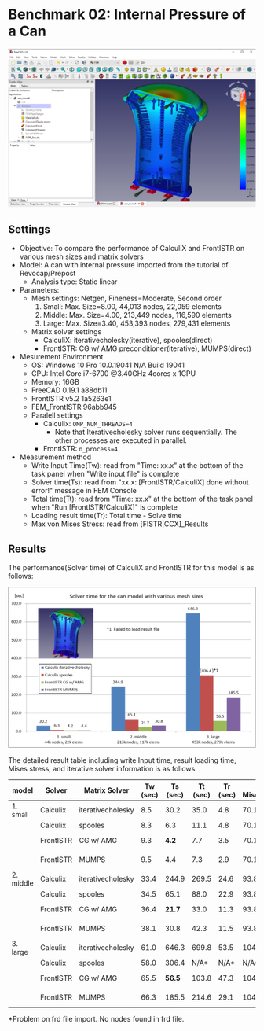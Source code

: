# Benchmark 02: Internal Pressure of a Can

![result_mises_small](./result_mises_small.png)

## Settings

- Objective: To compare the performance of CalculiX and FrontISTR on various mesh sizes and matrix solvers
- Model: A can with internal pressure imported from the tutorial of Revocap/Prepost
  - Analysis type: Static linear
- Parameters:
  - Mesh settings: Netgen, Fineness=Moderate, Second order
    1. Small: Max. Size=8.00, 44,013 nodes, 22,059 elements
    2. Middle: Max. Size=4.00, 213,449 nodes, 116,590 elements
    3. Large: Max. Size=3.40, 453,393 nodes, 279,431 elements
  - Matrix solver settings
    - CalculiX: iterativecholesky(iterative), spooles(direct)
    - FrontISTR: CG w/ AMG preconditioner(iterative), MUMPS(direct)
- Mesurement Environment
  - OS: Windows 10 Pro 10.0.19041 N/A Build 19041
  - CPU: Intel Core i7-6700 @3.40GHz 4cores x 1CPU
  - Memory: 16GB
  - FreeCAD 0.19.1 a88db11
  - FrontISTR v5.2 1a5263e1
  - FEM\_FrontISTR 96abb945
  - Paralell settings
    - Calculix: `OMP_NUM_THREADS=4`
      - Note that Iterativecholesky solver runs sequentially. The other processes are executed in parallel.
    - FrontISTR: `n_process=4`
- Measurement method
  - Write Input Time(Tw): read from "Time: xx.x" at the bottom of the task panel when "Write input file" is complete
  - Solver time(Ts): read from "xx.x:  [FrontISTR/CalculiX] done without error!" message in FEM Console
  - Total time(Tt): read from "Time: xx.x" at the bottom of the task panel when "Run [FrontISTR/CalculiX]" is complete
  - Loading result time(Tr): Total time - Solve time
  - Max von Mises Stress: read from [FISTR|CCX]_Results



## Results

The performance(Solver time) of CalculiX and FrontISTR for this model is as follows:

![result_performance](./result_performance.png)



The detailed result table including write Input time, result loading time, Mises stress, and iterative solver information is as follows:

| model     | Solver    | Matrix Solver     | Tw (sec) | Ts (sec) | Tt (sec) | Tr (sec) | Max Mises(MPa) | iter | residual | threshold |
| --------- | --------- | ----------------- | -------- | -------- | -------- | -------- | -------------- | ---- | -------- | --------- |
| 1. small  | Calculix  | iterativecholesky | 8.5      | 30.2     | 35.0     | 4.8      | 70.14          | 1063 | 3.17E-02 | 3.67E-02  |
|           | Calculix  | spooles           | 8.3      | 6.3      | 11.1     | 4.8      | 70.14          | N/A  | N/A      | N/A       |
|           | FrontISTR | CG w/ AMG         | 9.3      | **4.2**  | 7.7      | 3.5      | 70.14          | 62   | 8.78E-07 | 1.00E-06  |
|           | FrontISTR | MUMPS             | 9.5      | 4.4      | 7.3      | 2.9      | 70.14          | N/A  | 9.95E-12 | N/A       |
| 2. middle | Calculix  | iterativecholesky | 33.4     | 244.9    | 269.5    | 24.6     | 93.81          | 1484 | 1.07E-05 | 1.26E-05  |
|           | Calculix  | spooles           | 34.5     | 65.1     | 88.0     | 22.9     | 93.81          | N/A  | N/A      | N/A       |
|           | FrontISTR | CG w/ AMG         | 36.4     | **21.7** | 33.0     | 11.3     | 93.81          | 35   | 9.37E-07 | 1.00E-06  |
|           | FrontISTR | MUMPS             | 38.1     | 30.8     | 42.3     | 11.5     | 93.81          | N/A  | 1.90E-11 | N/A       |
| 3. large  | Calculix  | iterativecholesky | 61.0     | 646.3    | 699.8    | 53.5     | 104.25         | 1575 | 1.29E-05 | 1.08E-05  |
|           | Calculix  | spooles           | 58.0     | 306.4    | N/A\*    | N/A\*    | N/A\*          | N/A  | N/A      | N/A       |
|           | FrontISTR | CG w/ AMG         | 65.5     | **56.5** | 103.8    | 47.3     | 104.25         | 36   | 8.54E-07 | 1.00E-06  |
|           | FrontISTR | MUMPS             | 66.3     | 185.5    | 214.6    | 29.1     | 104.25         | N/A  | 2.75E-11 | N/A       |


\*Problem on frd file import. No nodes found in frd file.

